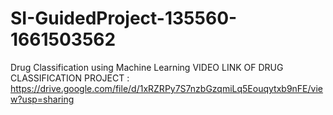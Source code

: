 # SI-GuidedProject-135560-1661503562
Drug Classification using Machine Learning
VIDEO LINK OF DRUG CLASSIFICATION PROJECT : https://drive.google.com/file/d/1xRZRPy7S7nzbGzqmiLq5Eouqytxb9nFE/view?usp=sharing
